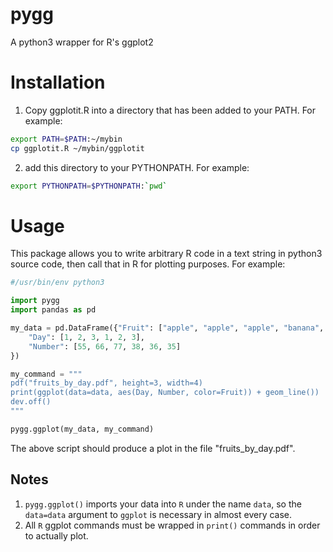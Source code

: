 # pygg

A python3 wrapper for R's ggplot2

# Installation

1. Copy ggplotit.R into a directory that has been added to your PATH. For example:
```sh
export PATH=$PATH:~/mybin
cp ggplotit.R ~/mybin/ggplotit
```

2. add this directory to your PYTHONPATH. For example:
```sh
export PYTHONPATH=$PYTHONPATH:`pwd`
```

# Usage

This package allows you to write arbitrary R code in a text string in python3 source code,
then call that in R for plotting purposes. For example:

```python
#/usr/bin/env python3

import pygg
import pandas as pd

my_data = pd.DataFrame({"Fruit": ["apple", "apple", "apple", "banana", "banana", "banana"],
    "Day": [1, 2, 3, 1, 2, 3],
    "Number": [55, 66, 77, 38, 36, 35]
})

my_command = """
pdf("fruits_by_day.pdf", height=3, width=4)
print(ggplot(data=data, aes(Day, Number, color=Fruit)) + geom_line())
dev.off()
"""

pygg.ggplot(my_data, my_command)
```

The above script should produce a plot in the file "fruits_by_day.pdf".

## Notes

1. `pygg.ggplot()` imports your data into `R` under the name `data`, so the `data=data` argument to `ggplot` is necessary in almost every case.
2. All `R` ggplot commands must be wrapped in `print()` commands in order to actually plot.

